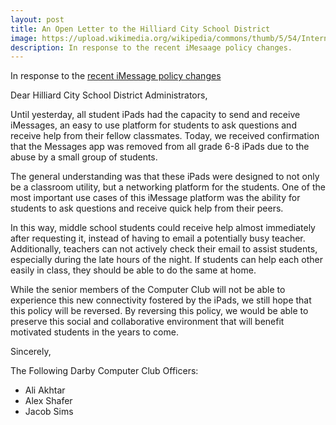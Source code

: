 ```yaml
---
layout: post
title: An Open Letter to the Hilliard City School District
image: https://upload.wikimedia.org/wikipedia/commons/thumb/5/54/Internet-mail.svg/480px-Internet-mail.svg.png
description: In response to the recent iMesaage policy changes. 
---
```


In response to the [recent iMessage policy changes](http://www.hilliardschools.org/teens-and-the-internet-the-power-and-pitfalls-of-a-digital-life/)

Dear Hilliard City School District Administrators,

Until yesterday, all student iPads had the capacity to send and receive iMessages, an easy to use platform for students to ask questions and receive help from their fellow classmates. Today, we received confirmation that the Messages app was removed from all grade 6-8 iPads due to the abuse by a small group of students. 

The general understanding was that these iPads were designed to not only be a classroom utility, but a networking platform for the students. One of the most important use cases of this iMessage platform was the ability for students to ask questions and receive quick help from their peers. 

In this way, middle school students could receive help almost immediately after requesting it, instead of having to email a potentially busy teacher. Additionally, teachers can not actively check their email to assist students, especially during the late hours of the night. If students can help each other easily in class, they should be able to do the same at home. 

While the senior members of the Computer Club will not be able to experience this new connectivity fostered by the iPads, we still hope that this policy will be reversed. By reversing this policy, we would be able to preserve this social and collaborative environment that will benefit motivated students in the years to come. 

Sincerely,

The Following Darby Computer Club Officers:

 - Ali Akhtar
 - Alex Shafer
 - Jacob Sims
